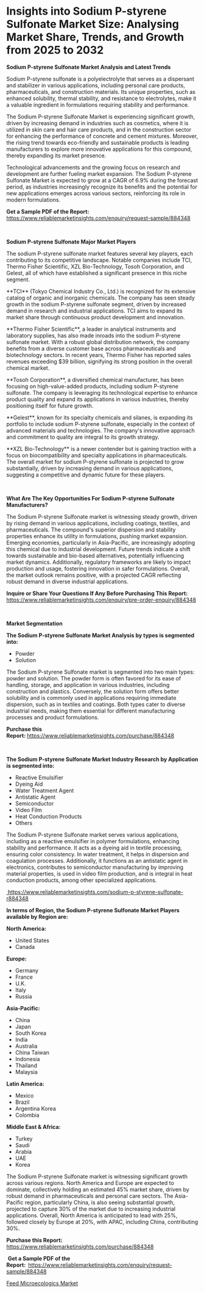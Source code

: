<p><h1>Insights into Sodium P-styrene Sulfonate Market Size: Analysing Market Share, Trends, and Growth from 2025 to 2032</h1></p><p><strong>Sodium P-styrene Sulfonate Market Analysis and Latest Trends</strong></p>
<p><p>Sodium P-styrene sulfonate is a polyelectrolyte that serves as a dispersant and stabilizer in various applications, including personal care products, pharmaceuticals, and construction materials. Its unique properties, such as enhanced solubility, thermal stability, and resistance to electrolytes, make it a valuable ingredient in formulations requiring stability and performance.</p><p>The Sodium P-styrene Sulfonate Market is experiencing significant growth, driven by increasing demand in industries such as cosmetics, where it is utilized in skin care and hair care products, and in the construction sector for enhancing the performance of concrete and cement mixtures. Moreover, the rising trend towards eco-friendly and sustainable products is leading manufacturers to explore more innovative applications for this compound, thereby expanding its market presence.</p><p>Technological advancements and the growing focus on research and development are further fueling market expansion. The Sodium P-styrene Sulfonate Market is expected to grow at a CAGR of 6.9% during the forecast period, as industries increasingly recognize its benefits and the potential for new applications emerges across various sectors, reinforcing its role in modern formulations.</p></p>
<p><strong>Get a Sample PDF of the Report:&nbsp;</strong> <a href="https://www.reliablemarketinsights.com/enquiry/request-sample/884348?utm_campaign=2217&utm_medium=2&utm_source=Github&utm_content=ia&utm_term=01022025&utm_id=sodium-p-styrene-sulfonate">https://www.reliablemarketinsights.com/enquiry/request-sample/884348</a></p>
<p>&nbsp;</p>
<p><strong>Sodium P-styrene Sulfonate Major Market Players</strong></p>
<p><p>The sodium P-styrene sulfonate market features several key players, each contributing to its competitive landscape. Notable companies include TCI, Thermo Fisher Scientific, XZL Bio-Technology, Tosoh Corporation, and Gelest, all of which have established a significant presence in this niche segment.</p><p>**TCI** (Tokyo Chemical Industry Co., Ltd.) is recognized for its extensive catalog of organic and inorganic chemicals. The company has seen steady growth in the sodium P-styrene sulfonate segment, driven by increased demand in research and industrial applications. TCI aims to expand its market share through continuous product development and innovation.</p><p>**Thermo Fisher Scientific**, a leader in analytical instruments and laboratory supplies, has also made inroads into the sodium P-styrene sulfonate market. With a robust global distribution network, the company benefits from a diverse customer base across pharmaceuticals and biotechnology sectors. In recent years, Thermo Fisher has reported sales revenues exceeding $39 billion, signifying its strong position in the overall chemical market.</p><p>**Tosoh Corporation**, a diversified chemical manufacturer, has been focusing on high-value-added products, including sodium P-styrene sulfonate. The company is leveraging its technological expertise to enhance product quality and expand its applications in various industries, thereby positioning itself for future growth.</p><p>**Gelest**, known for its specialty chemicals and silanes, is expanding its portfolio to include sodium P-styrene sulfonate, especially in the context of advanced materials and technologies. The company's innovative approach and commitment to quality are integral to its growth strategy.</p><p>**XZL Bio-Technology** is a newer contender but is gaining traction with a focus on biocompatibility and specialty applications in pharmaceuticals. The overall market for sodium P-styrene sulfonate is projected to grow substantially, driven by increasing demand in various applications, suggesting a competitive and dynamic future for these players.</p></p>
<p>&nbsp;</p>
<p><strong>What Are The Key Opportunities For Sodium P-styrene Sulfonate Manufacturers?</strong></p>
<p><p>The Sodium P-styrene Sulfonate market is witnessing steady growth, driven by rising demand in various applications, including coatings, textiles, and pharmaceuticals. The compound's superior dispersion and stability properties enhance its utility in formulations, pushing market expansion. Emerging economies, particularly in Asia-Pacific, are increasingly adopting this chemical due to industrial development. Future trends indicate a shift towards sustainable and bio-based alternatives, potentially influencing market dynamics. Additionally, regulatory frameworks are likely to impact production and usage, fostering innovation in safer formulations. Overall, the market outlook remains positive, with a projected CAGR reflecting robust demand in diverse industrial applications.</p></p>
<p><strong>Inquire or Share Your Questions If Any Before Purchasing This Report:</strong> <a href="https://www.reliablemarketinsights.com/enquiry/pre-order-enquiry/884348?utm_campaign=2217&utm_medium=2&utm_source=Github&utm_content=ia&utm_term=01022025&utm_id=sodium-p-styrene-sulfonate">https://www.reliablemarketinsights.com/enquiry/pre-order-enquiry/884348</a></p>
<p>&nbsp;</p>
<p><strong>Market Segmentation</strong></p>
<p><strong>The Sodium P-styrene Sulfonate Market Analysis by types is segmented into:</strong></p>
<p><ul><li>Powder</li><li>Solution</li></ul></p>
<p><p>The Sodium P-styrene Sulfonate market is segmented into two main types: powder and solution. The powder form is often favored for its ease of handling, storage, and application in various industries, including construction and plastics. Conversely, the solution form offers better solubility and is commonly used in applications requiring immediate dispersion, such as in textiles and coatings. Both types cater to diverse industrial needs, making them essential for different manufacturing processes and product formulations.</p></p>
<p><strong>Purchase this Report:&nbsp;</strong><a href="https://www.reliablemarketinsights.com/purchase/884348?utm_campaign=2217&utm_medium=2&utm_source=Github&utm_content=ia&utm_term=01022025&utm_id=sodium-p-styrene-sulfonate">https://www.reliablemarketinsights.com/purchase/884348</a></p>
<p>&nbsp;</p>
<p><strong>The Sodium P-styrene Sulfonate Market Industry Research by Application is segmented into:</strong></p>
<p><ul><li>Reactive Emulsifier</li><li>Dyeing Aid</li><li>Water Treatment Agent</li><li>Antistatic Agent</li><li>Semiconductor</li><li>Video Film</li><li>Heat Conduction Products</li><li>Others</li></ul></p>
<p><p>The Sodium P-styrene Sulfonate market serves various applications, including as a reactive emulsifier in polymer formulations, enhancing stability and performance. It acts as a dyeing aid in textile processing, ensuring color consistency. In water treatment, it helps in dispersion and coagulation processes. Additionally, it functions as an antistatic agent in electronics, contributes to semiconductor manufacturing by improving material properties, is used in video film production, and is integral in heat conduction products, among other specialized applications.</p></p>
<p><a href="https://www.reliablemarketinsights.com/sodium-p-styrene-sulfonate-r884348?utm_campaign=2217&utm_medium=2&utm_source=Github&utm_content=ia&utm_term=01022025&utm_id=sodium-p-styrene-sulfonate">&nbsp;https://www.reliablemarketinsights.com/sodium-p-styrene-sulfonate-r884348</a></p>
<p><strong>In terms of Region, the Sodium P-styrene Sulfonate Market Players available by Region are:</strong></p>
<p>
    <p> <strong> North America: </strong>
        <ul>
            <li>United States</li>
            <li>Canada</li>
        </ul>
        </p> 
    <p> <strong> Europe: </strong>
        <ul>
            <li>Germany</li>
            <li>France</li>
            <li>U.K.</li>
            <li>Italy</li>
            <li>Russia</li>
        </ul>
        </p> 
    <p> <strong> Asia-Pacific: </strong>
        <ul>
            <li>China</li>
            <li>Japan</li>
            <li>South Korea</li>
            <li>India</li>
            <li>Australia</li>
            <li>China Taiwan</li>
            <li>Indonesia</li>
            <li>Thailand</li>
            <li>Malaysia</li>
        </ul>
        </p> 
    <p> <strong> Latin America: </strong>
        <ul>
            <li>Mexico</li>
            <li>Brazil</li>
            <li>Argentina Korea</li>
            <li>Colombia</li>
        </ul>
        </p> 
    <p> <strong> Middle East & Africa: </strong>
        <ul>
            <li>Turkey</li>
            <li>Saudi</li>
            <li>Arabia</li>
            <li>UAE</li>
            <li>Korea</li>
        </ul>
    </p>
    </p>
<p><p>The Sodium P-styrene Sulfonate market is witnessing significant growth across various regions. North America and Europe are expected to dominate, collectively holding an estimated 45% market share, driven by robust demand in pharmaceuticals and personal care sectors. The Asia-Pacific region, particularly China, is also seeing substantial growth, projected to capture 30% of the market due to increasing industrial applications. Overall, North America is anticipated to lead with 25%, followed closely by Europe at 20%, with APAC, including China, contributing 30%.</p></p>
<p><strong>Purchase this Report: </strong><a href="https://www.reliablemarketinsights.com/purchase/884348?utm_campaign=2217&utm_medium=2&utm_source=Github&utm_content=ia&utm_term=01022025&utm_id=sodium-p-styrene-sulfonate">https://www.reliablemarketinsights.com/purchase/884348</a></p>
<p>&nbsp;<strong>Get a Sample PDF of the Report:&nbsp;&nbsp;</strong><a href="https://www.reliablemarketinsights.com/enquiry/request-sample/884348?utm_campaign=2217&utm_medium=2&utm_source=Github&utm_content=ia&utm_term=01022025&utm_id=sodium-p-styrene-sulfonate">https://www.reliablemarketinsights.com/enquiry/request-sample/884348</a></p>
<p><strong></strong></p>
<p><p><a href="https://github.com/gukenneth26571/Market-Research-Report-List-1/blob/main/feed-microecologics-market.md?utm_campaign=2217&utm_medium=2&utm_source=Github&utm_content=ia&utm_term=01022025&utm_id=sodium-p-styrene-sulfonate">Feed Microecologics Market</a></p></p>